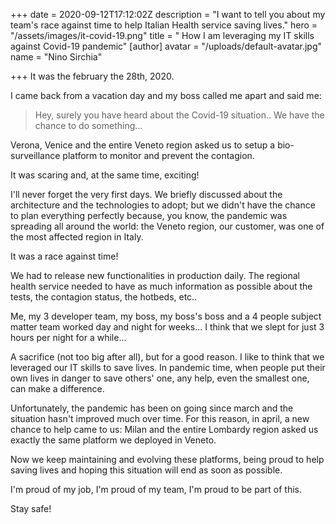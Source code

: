 +++
date = 2020-09-12T17:12:02Z
description = "I want to tell you about my team's race against time to help Italian Health service saving lives."
hero = "/assets/images/it-covid-19.png"
title = " How I am leveraging my IT skills against Covid-19 pandemic"
[author]
avatar = "/uploads/default-avatar.jpg"
name = "Nino Sirchia"

+++
It was the february the 28th, 2020.

I came back from a vacation day and my boss called me apart and said me:

> Hey, surely you have heard about the Covid-19 situation.. We have the chance to do something...

Verona, Venice and the entire Veneto region asked us to setup a bio-surveillance platform to monitor and prevent the contagion.

It was scaring and, at the same time, exciting!

I'll never forget the very first days. We briefly discussed about the architecture and the technologies to adopt; but we didn't have the chance to plan everything perfectly because, you know, the pandemic was spreading all around the world: the Veneto region, our customer, was one of the most affected region in Italy.

It was a race against time!

We had to release new functionalities in production daily. The regional health service needed to have as much information as possible about the tests, the contagion status, the hotbeds, etc..

Me, my 3 developer team, my boss, my boss's boss and a 4 people subject matter team worked day and night for weeks... I think that we slept for just 3 hours per night for a while...

A sacrifice (not too big after all), but for a good reason. I like to think that we leveraged our IT skills to save lives. In pandemic time, when people put their own lives in danger to save others' one, any help, even the smallest one, can make a difference.

Unfortunately, the pandemic has been on going since march and the situation hasn't improved much over time. For this reason, in april, a new chance to help came to us: Milan and the entire Lombardy region asked us exactly the same platform we deployed in Veneto.

Now we keep maintaining and evolving these platforms, being proud to help saving lives and hoping this situation will end as soon as possible.

I'm proud of my job, I'm proud of my team, I'm proud to be part of this.

Stay safe!